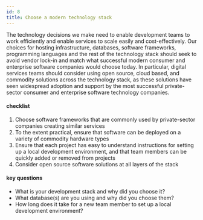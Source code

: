 ```yaml
---
id: 8
title: Choose a modern technology stack
---
```


The technology decisions we make need to enable development teams to work efficiently and enable services to scale easily and cost-effectively. Our choices for hosting infrastructure, databases, software frameworks, programming languages and the rest of the technology stack should seek to avoid vendor lock-in and match what successful modern consumer and enterprise software companies would choose today. In particular, digital services teams should consider using open source, cloud based, and commodity solutions across the technology stack, as these solutions have seen widespread adoption and support by the most successful private-sector consumer and enterprise software technology companies.

#### checklist
1. Choose software frameworks that are commonly used by private-sector companies creating similar services
2. To the extent practical, ensure that software can be deployed on a variety of commodity hardware types
3. Ensure that each project has easy to understand instructions for setting up a local development environment, and that team members can be quickly added or removed from projects
4. Consider open source software solutions at all layers of the stack

#### key questions
- What is your development stack and why did you choose it?
- What database(s) are you using and why did you choose them?
- How long does it take for a new team member to set up a local development environment?
